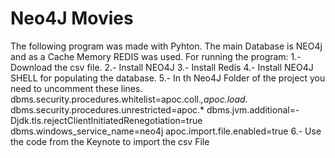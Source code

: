 # Neo4J Movies
 The following program was made with Pyhton. 
 The main Database is NEO4j and as a Cache Memory REDIS was used. 
 For running the program: 
   1.- Download the csv file. 
   2.- Install NEO4J 
   3.- Install Redis 
   4.- Install NEO4J SHELL for populating the database.
   5.- In th Neo4J Folder of the project you need to uncomment these lines. 
  dbms.security.procedures.whitelist=apoc.coll.*,apoc.load.* 
  dbms.security.procedures.unrestricted=apoc.* 
  dbms.jvm.additional=-Djdk.tls.rejectClientInitiatedRenegotiation=true 
  dbms.windows_service_name=neo4j 
  apoc.import.file.enabled=true 
   6.- Use the code from the Keynote to import the csv File 

